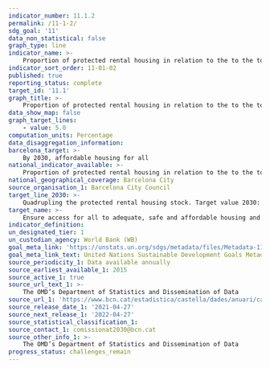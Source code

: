 ```yaml
---
indicator_number: 11.1.2
permalink: /11-1-2/
sdg_goal: '11'
data_non_statistical: false
graph_type: line
indicator_name: >-
    Proportion of protected rental housing in relation to the to the total housing stock of main residencies
indicator_sort_order: 11-01-02
published: true
reporting_status: complete
target_id: '11.1'
graph_title: >-
    Proportion of protected rental housing in relation to the to the total housing stock of main residencies
data_show_map: false
graph_target_lines:
    - value: 5.0
computation_units: Percentage
data_disaggregation_information: 
barcelona_target: >-
    By 2030, affordable housing for all 
national_indicator_available: >-
    Proportion of protected rental housing in relation to the to the total housing stock of main residencies
national_geographical_coverage: Barcelona City
source_organisation_1: Barcelona City Council
target_line_2030: >-
    Quadrupling the protected rental housing stock. Target value 2030: Above 5%
target_name: >-
    Ensure access for all to adequate, safe and affordable housing and basic services, and upgrade slums
indicator_definition:
un_designated_tier: 1
un_custodian_agency: World Bank (WB)
goal_meta_link: 'https://unstats.un.org/sdgs/metadata/files/Metadata-11-01-01.pdf'
goal_meta_link_text: United Nations Sustainable Development Goals Metadata (pdf 894kB)
source_periodicity_1: Data available annually
source_earliest_available_1: 2015
source_active_1: true
source_url_text_1: >-
    The OMD’s Department of Statistics and Dissemination of Data
source_url_1: 'https://www.bcn.cat/estadistica/castella/dades/anuari/cap16/C1608010.htm'
source_release_date_1: '2021-04-27'
source_next_release_1: '2022-04-27'
source_statistical_classification_1: 
source_contact_1: comissionat2030@bcn.cat
source_other_info_1: >-
    The OMD’s Department of Statistics and Dissemination of Data
progress_status: challenges_remain
---
```

